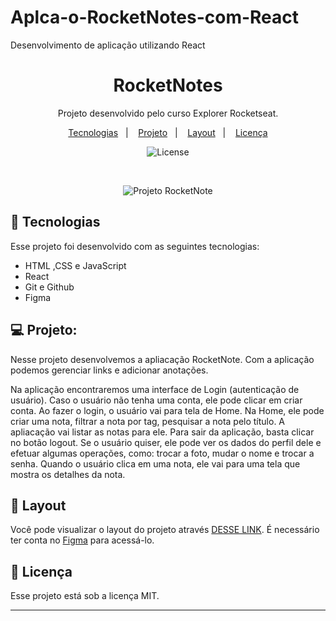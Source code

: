 # Aplca-o-RocketNotes-com-React
Desenvolvimento de aplicação utilizando React

<h1 align="center"> RocketNotes </h1>

<p align="center">
Projeto desenvolvido pelo curso Explorer Rocketseat.
</p>

<p align="center">
  <a href="#-tecnologias">Tecnologias</a>&nbsp;&nbsp;&nbsp;|&nbsp;&nbsp;&nbsp;
  <a href="#-projeto">Projeto</a>&nbsp;&nbsp;&nbsp;|&nbsp;&nbsp;&nbsp;
  <a href="#-layout">Layout</a>&nbsp;&nbsp;&nbsp;|&nbsp;&nbsp;&nbsp;
  <a href="#memo-licença">Licença</a>
</p>

<p align="center">
  <img alt="License" src="https://img.shields.io/static/v1?label=license&message=MIT&color=49AA26&labelColor=000000">
</p>

<br>

<p align="center">
  <img alt="Projeto RocketNote" src="https://raw.githubusercontent.com/gist/Fabiano2022/4f7e0c18cdb6d4bcb6ebbd07b74db278/raw/9e4fdd8650ddccd569b6b6f8f167cf7c7be31872/Projeto%20Rockenote%20com%20react.svg">
</p>

## 🚀 Tecnologias

Esse projeto foi desenvolvido com as seguintes tecnologias:

- HTML ,CSS e JavaScript
- React
- Git e Github
- Figma


## 💻 Projeto:

Nesse projeto desenvolvemos a apliacação RocketNote. Com a aplicação podemos gerenciar links e adicionar anotações. 

Na aplicação encontraremos uma interface de Login (autenticação de usuário). Caso o usuário não tenha uma conta, ele pode clicar em criar conta. Ao fazer o login, o usuário vai para tela de Home. Na Home, ele pode criar uma nota, filtrar a nota por tag, pesquisar a nota pelo título. A apliacação vai listar as notas para ele.
Para sair da aplicação, basta clicar no botão logout. Se o usuário quiser, ele pode ver os dados do perfil dele e efetuar algumas operações, como: trocar a foto, mudar o nome e trocar a senha. 
Quando o usuário clica em uma nota, ele vai para uma tela que mostra os detalhes da nota.



## 🔖 Layout

Você pode visualizar o layout do projeto através [DESSE LINK](https://www.figma.com/file/OjZgU6LbYLViQlgjMSgNG1/RocketNotes-(Copy)?type=design&node-id=0-1&mode=design&t=XwPxkDSjhaUMSZTj-0). É necessário ter conta no [Figma](https://figma.com) para acessá-lo.

## :memo: Licença

Esse projeto está sob a licença MIT.

---




